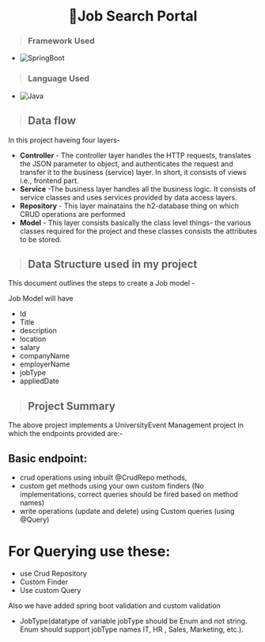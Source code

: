 <h1 align="center"> 👤Job Search Portal</h1>

>### Framework Used 
 * ![SpringBoot](https://img.shields.io/badge/SpringBoot-White?style=flat&logoColor=Blue)

>### Language Used
* ![Java](https://img.shields.io/badge/Java-White?style=flat&logoColor=Blue)
>## Data flow
In this project haveing four layers-
* **Controller** - The controller layer handles the HTTP requests, translates the JSON parameter to object, and authenticates the request and transfer it to the business (service) layer. In short, it consists of views i.e., frontend part.
* **Service** -The business layer handles all the business logic. It consists of service classes and uses services provided by data access layers.
* **Repository** - This layer mainatains the h2-database thing on which CRUD operations are performed
* **Model** - This layer consists basically the class level things- the various classes required for the project and these classes consists the attributes to be stored.

>## Data Structure used in my project
This document outlines the steps to create a Job model -

Job Model will have
* Id
* Title
* description
* location
* salary
* companyName
* employerName
* jobType
* appliedDate

>## Project Summary

The above project implements a UniversityEvent Management project in which the endpoints provided are:-

## Basic endpoint: 
* crud operations using inbuilt @CrudRepo methods,
* custom get methods using your own custom finders (No implementations, correct queries should be fired based on method names)
* write operations (update and delete) using Custom queries (using @Query) 

# For Querying use these:
* use Crud Repository
* Custom Finder
* Use custom Query 

Also we have added  spring boot validation and custom validation
*  JobType(datatype of variable jobType should be Enum and not string. Enum should support jobType names  IT, HR , Sales, Marketing, etc.). 
